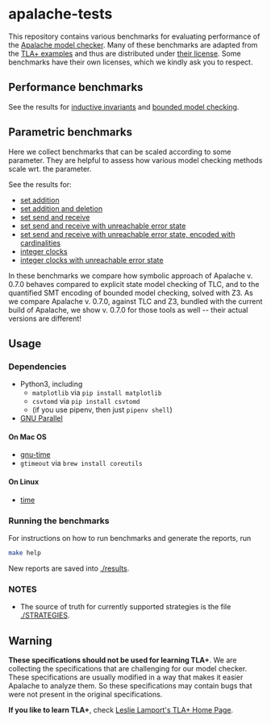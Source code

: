 # apalache-tests

This repository contains various benchmarks for evaluating performance of the
[Apalache model checker](https://github.com/konnov/apalache). Many of these
benchmarks are adapted from the [TLA+
examples](https://github.com/tlaplus/Examples) and thus are distributed under
[their license](https://github.com/tlaplus/Examples/blob/master/LICENSE.md).
Some benchmarks have their own licenses, which we kindly ask you to respect.

## Performance benchmarks

See the results for [inductive invariants](results/001indinv-report.md)
and [bounded model checking](results/002bmc-report.md).

## Parametric benchmarks

Here we collect benchmarks that can be scaled according to some parameter.
They are helpful to assess how various model checking methods scale wrt. the parameter.

See the results for:

- [set addition](results/003SetAdd-report.md)
- [set addition and deletion](results/004SetAddDel-report.md)
- [set send and receive](results/005SetSndRcv-report.md)
- [set send and receive with unreachable error state](results/006SetSndRcv_NoFullDrop-report.md)
- [set send and receive with unreachable error state, encoded with cardinalities](results/007SetSndRcv_NoFullDropCard-report.md)
- [integer clocks](results/008IntClocks-report.md)
- [integer clocks with unreachable error state](results/009IntClocks_Bounded-report.md)

In these benchmarks we compare how symbolic approach of Apalache v. 0.7.0 behaves compared to explicit state model checking of TLC, and to the quantified SMT encoding of bounded model checking, solved with Z3. As we compare Apalache v. 0.7.0, against TLC and Z3, bundled with the current build of Apalache, we show v. 0.7.0 for those tools as well -- their actual versions are different!

## Usage

### Dependencies

- Python3, including
  - `matplotlib` via `pip install matplotlib`
  - `csvtomd` via `pip install csvtomd`
  - (if you use pipenv, then just `pipenv shell`)
- [GNU Parallel](https://www.gnu.org/software/parallel/)

#### On Mac OS

- [gnu-time](https://formulae.brew.sh/formula/gnu-time)
- `gtimeout` via `brew install coreutils`

#### On Linux

- [time](https://www.gnu.org/software/time/)

### Running the benchmarks

For instructions on how to run benchmarks and generate the reports, run

```sh
make help
```

New reports are saved into [./results](./results).

### NOTES

- The source of truth for currently supported strategies is the file
  [./STRATEGIES](./STRATEGIES).

## Warning

**These specifications should not be used for learning TLA+**.
We are collecting the specifications that are challenging for our model checker.
These specifications are usually modified in a way that makes it easier
Apalache to analyze them. So these specifications may contain bugs that were not present in the original specifications.

**If you like to learn TLA+**, check [Leslie Lamport's TLA+ Home Page](http://lamport.azurewebsites.net/tla/tla.html).
